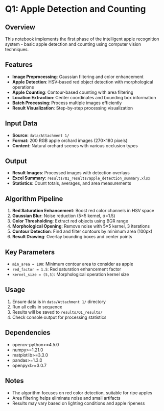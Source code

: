 # Q1: Apple Detection and Counting

## Overview
This notebook implements the first phase of the intelligent apple recognition system - basic apple detection and counting using computer vision techniques.

## Features
- **Image Preprocessing**: Gaussian filtering and color enhancement
- **Apple Detection**: HSV-based red object detection with morphological operations  
- **Apple Counting**: Contour-based counting with area filtering
- **Location Extraction**: Center coordinates and bounding box information
- **Batch Processing**: Process multiple images efficiently
- **Result Visualization**: Step-by-step processing visualization

## Input Data
- **Source**: `data/Attachment 1/`
- **Format**: 200 RGB apple orchard images (270×180 pixels)
- **Content**: Natural orchard scenes with various occlusion types

## Output
- **Result Images**: Processed images with detection overlays
- **Excel Summary**: `results/Q1_results/apple_detection_summary.xlsx`
- **Statistics**: Count totals, averages, and area measurements

## Algorithm Pipeline

1. **Red Saturation Enhancement**: Boost red color channels in HSV space
2. **Gaussian Blur**: Noise reduction (5×5 kernel, σ=1.5)
3. **Color Thresholding**: Extract red objects using BGR range
4. **Morphological Opening**: Remove noise with 5×5 kernel, 3 iterations
5. **Contour Detection**: Find and filter contours by minimum area (100px)
6. **Result Drawing**: Overlay bounding boxes and center points

## Key Parameters
- `min_area = 100`: Minimum contour area to consider as apple
- `red_factor = 1.5`: Red saturation enhancement factor
- `kernel_size = (5,5)`: Morphological operation kernel size

## Usage
1. Ensure data is in `data/Attachment 1/` directory
2. Run all cells in sequence
3. Results will be saved to `results/Q1_results/`
4. Check console output for processing statistics

## Dependencies
- opencv-python>=4.5.0
- numpy>=1.21.0  
- matplotlib>=3.3.0
- pandas>=1.3.0
- openpyxl>=3.0.7

## Notes
- The algorithm focuses on red color detection, suitable for ripe apples
- Area filtering helps eliminate noise and small artifacts
- Results may vary based on lighting conditions and apple ripeness 